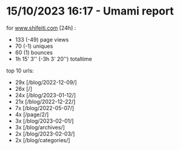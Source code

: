 # 15/10/2023 16:17 - Umami report
for www.shifeiti.com [24h] :

 - 133 (-49) page views
 - 70 (-1) uniques
 - 60 (1) bounces
 - 1h 15' 3'' (-3h 3' 20'') totaltime


top 10 urls:
 - 29x [/blog/2022-12-09/]
 - 26x [/]
 - 24x [/blog/2023-01-12/]
 - 21x [/blog/2022-12-22/]
 - 7x [/blog/2022-05-07/]
 - 4x [/page/2/]
 - 3x [/blog/2023-02-01/]
 - 3x [/blog/archives/]
 - 2x [/blog/2023-02-03/]
 - 2x [/blog/categories/]


